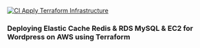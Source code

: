 [![CI Apply Terraform Infrastructure](https://github.com/Artem-Ushenko/abz_test_assignment/actions/workflows/on_push_apply_tf.yml/badge.svg)](https://github.com/Artem-Ushenko/abz_test_assignment/actions/workflows/on_push_apply_tf.yml)
### Deploying Elastic Cache Redis & RDS MySQL & EC2 for Wordpress on AWS using Terraform
